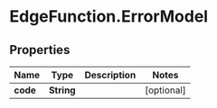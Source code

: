 # EdgeFunction.ErrorModel

## Properties

Name | Type | Description | Notes
------------ | ------------- | ------------- | -------------
**code** | **String** |  | [optional] 


